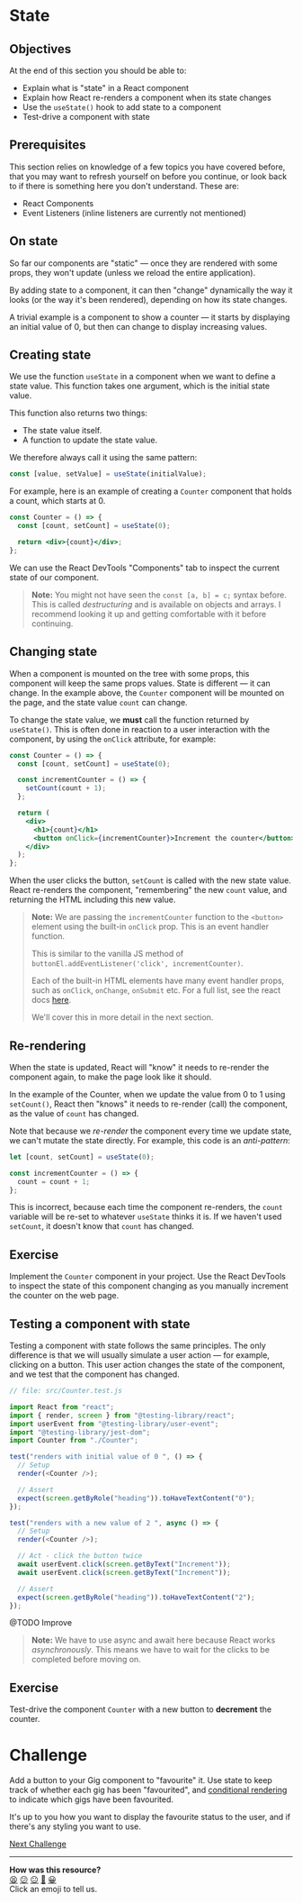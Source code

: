 # State

## Objectives

At the end of this section you should be able to:

- Explain what is "state" in a React component
- Explain how React re-renders a component when its state changes
- Use the `useState()` hook to add state to a component
- Test-drive a component with state

## Prerequisites

This section relies on knowledge of a few topics you have covered before, that
you may want to refresh yourself on before you continue, or look back to if
there is something here you don't understand. These are:

- React Components
- Event Listeners (inline listeners are currently not mentioned)

## On state

So far our components are "static" — once they are rendered with some props,
they won't update (unless we reload the entire application).

By adding state to a component, it can then "change" dynamically the way it
looks (or the way it's been rendered), depending on how its state changes.

A trivial example is a component to show a counter — it starts by displaying an
initial value of 0, but then can change to display increasing values.

<!-- OMITTED -->

## Creating state

We use the function `useState` in a component when we want to define a state
value. This function takes one argument, which is the initial state value.

This function also returns two things:

- The state value itself.
- A function to update the state value.

We therefore always call it using the same pattern:

```jsx
const [value, setValue] = useState(initialValue);
```

For example, here is an example of creating a `Counter` component that holds a
count, which starts at 0.

```jsx
const Counter = () => {
  const [count, setCount] = useState(0);

  return <div>{count}</div>;
};
```

We can use the React DevTools "Components" tab to inspect the current state of
our component.

> **Note:** You might not have seen the `const [a, b] = c;` syntax before. This
> is called _destructuring_ and is available on objects and arrays. I recommend
> looking it up and getting comfortable with it before continuing.

## Changing state

When a component is mounted on the tree with some props, this component will
keep the same props values. State is different — it can change. In the example
above, the `Counter` component will be mounted on the page, and the state value
`count` can change.

To change the state value, we **must** call the function returned by
`useState()`. This is often done in reaction to a user interaction with the
component, by using the `onClick` attribute, for example:

```jsx
const Counter = () => {
  const [count, setCount] = useState(0);

  const incrementCounter = () => {
    setCount(count + 1);
  };

  return (
    <div>
      <h1>{count}</h1>
      <button onClick={incrementCounter}>Increment the counter</button>
    </div>
  );
};
```

When the user clicks the button, `setCount` is called with the new state value.
React re-renders the component, "remembering" the new `count` value, and
returning the HTML including this new value.

> **Note:** We are passing the `incrementCounter` function to the `<button>`
> element using the built-in `onClick` prop. This is an event handler function.
>
> This is similar to the vanilla JS method of
> `buttonEl.addEventListener('click', incrementCounter)`.
>
> Each of the built-in HTML elements have many event handler props, such as
> `onClick`, `onChange`, `onSubmit` etc. For a full list, see the react docs
> [here](https://react.dev/reference/react-dom/components/common).
>
> We'll cover this in more detail in the next section.

## Re-rendering

When the state is updated, React will "know" it needs to re-render the component
again, to make the page look like it should.

In the example of the Counter, when we update the value from 0 to 1 using
`setCount()`, React then "knows" it needs to re-render (call) the component, as
the value of `count` has changed.

Note that because we _re-render_ the component every time we update state, we
can't mutate the state directly. For example, this code is an _anti-pattern_:

```jsx
let [count, setCount] = useState(0);

const incrementCounter = () => {
  count = count + 1;
};
```

This is incorrect, because each time the component re-renders, the `count`
variable will be re-set to whatever `useState` thinks it is. If we haven't used
`setCount`, it doesn't know that `count` has changed.

## Exercise

Implement the `Counter` component in your project. Use the React DevTools to
inspect the state of this component changing as you manually increment the
counter on the web page.

## Testing a component with state

Testing a component with state follows the same principles. The only difference
is that we will usually simulate a user action — for example, clicking on a
button. This user action changes the state of the component, and we test that
the component has changed.

```js
// file: src/Counter.test.js

import React from "react";
import { render, screen } from "@testing-library/react";
import userEvent from "@testing-library/user-event";
import "@testing-library/jest-dom";
import Counter from "./Counter";

test("renders with initial value of 0 ", () => {
  // Setup
  render(<Counter />);

  // Assert
  expect(screen.getByRole("heading")).toHaveTextContent("0");
});

test("renders with a new value of 2 ", async () => {
  // Setup
  render(<Counter />);

  // Act - click the button twice
  await userEvent.click(screen.getByText("Increment"));
  await userEvent.click(screen.getByText("Increment"));

  // Assert
  expect(screen.getByRole("heading")).toHaveTextContent("2");
});
```

@TODO Improve

> **Note:** We have to use async and await here because React works
> _asynchronously_. This means we have to wait for the clicks to be completed
> before moving on.

## Exercise

Test-drive the component `Counter` with a new button to **decrement** the
counter.
  <!-- OMITTED -->

# Challenge

Add a button to your Gig component to "favourite" it. Use state to keep track of
whether each gig has been "favourited", and
[conditional rendering](../pills/conditional_rendering.md) to indicate which gigs
have been favourited.

It's up to you how you want to display the favourite status to the user, and if
there's any styling you want to use.


[Next Challenge](06_handling_events.md)

<!-- BEGIN GENERATED SECTION DO NOT EDIT -->

---

**How was this resource?**  
[😫](https://airtable.com/shrUJ3t7KLMqVRFKR?prefill_Repository=makersacademy%2Fjavascript-react-applications&prefill_File=react%2F05_state.md&prefill_Sentiment=😫) [😕](https://airtable.com/shrUJ3t7KLMqVRFKR?prefill_Repository=makersacademy%2Fjavascript-react-applications&prefill_File=react%2F05_state.md&prefill_Sentiment=😕) [😐](https://airtable.com/shrUJ3t7KLMqVRFKR?prefill_Repository=makersacademy%2Fjavascript-react-applications&prefill_File=react%2F05_state.md&prefill_Sentiment=😐) [🙂](https://airtable.com/shrUJ3t7KLMqVRFKR?prefill_Repository=makersacademy%2Fjavascript-react-applications&prefill_File=react%2F05_state.md&prefill_Sentiment=🙂) [😀](https://airtable.com/shrUJ3t7KLMqVRFKR?prefill_Repository=makersacademy%2Fjavascript-react-applications&prefill_File=react%2F05_state.md&prefill_Sentiment=😀)  
Click an emoji to tell us.

<!-- END GENERATED SECTION DO NOT EDIT -->
